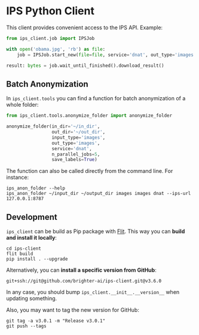 # IPS Python Client

This client provides convenient access to the IPS API. Example:

```python
from ips_client.job import IPSJob

with open('obama.jpg', 'rb') as file:
    job = IPSJob.start_new(file=file, service='dnat', out_type='images')

result: bytes = job.wait_until_finished().download_result()
```

## Batch Anonymization

In `ips_client.tools` you can find a function for batch anonymization of a whole folder: 

```python
from ips_client.tools.anonymize_folder import anonymize_folder

anonymize_folder(in_dir='~/in_dir', 
                 out_dir='~/out_dir', 
                 input_type='images',
                 out_type='images',
                 service='dnat',
                 n_parallel_jobs=5,
                 save_labels=True)
```

The function can also be called directly from the command line. For instance:

```shell
ips_anon_folder --help
ips_anon_folder ~/input_dir ~/output_dir images images dnat --ips-url 127.0.0.1:8787
```


## Development

`ips_client` can be build as Pip package with [Flit](https://flit.readthedocs.io/). This way you can **build and install it locally**:

```shell
cd ips-client
flit build
pip install . --upgrade
```

Alternatively, you can **install a specific version from GitHub**:

```shell
git+ssh://git@github.com/brighter-ai/ips-client.git@v3.6.0
```

In any case, you should bump `ips_client.__init__.__version__` when updating something.

Also, you may want to tag the new version for GitHub:

```shell
git tag -a v3.0.1 -m "Release v3.0.1"
git push --tags
```
